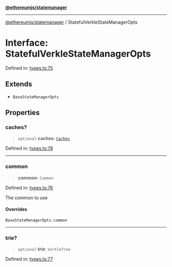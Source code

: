 [**@ethereumjs/statemanager**](../README.md)

***

[@ethereumjs/statemanager](../README.md) / StatefulVerkleStateManagerOpts

# Interface: StatefulVerkleStateManagerOpts

Defined in: [types.ts:75](https://github.com/Dargon789/ethereumjs-monorepo/blob/master/packages/statemanager/src/types.ts#L75)

## Extends

- `BaseStateManagerOpts`

## Properties

### caches?

> `optional` **caches**: [`Caches`](../classes/Caches.md)

Defined in: [types.ts:78](https://github.com/Dargon789/ethereumjs-monorepo/blob/master/packages/statemanager/src/types.ts#L78)

***

### common

> **common**: `Common`

Defined in: [types.ts:76](https://github.com/Dargon789/ethereumjs-monorepo/blob/master/packages/statemanager/src/types.ts#L76)

The common to use

#### Overrides

`BaseStateManagerOpts.common`

***

### trie?

> `optional` **trie**: `VerkleTree`

Defined in: [types.ts:77](https://github.com/Dargon789/ethereumjs-monorepo/blob/master/packages/statemanager/src/types.ts#L77)
